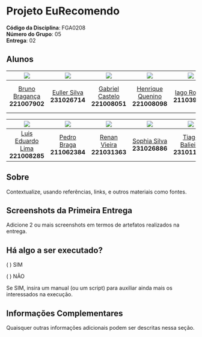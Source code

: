 # Projeto EuRecomendo

**Código da Disciplina**: FGA0208<br>
**Número do Grupo**: 05<br>
**Entrega**: 02<br>

## Alunos

| [![](https://avatars.githubusercontent.com/BrunoBReis)](https://github.com/BrunoBReis) | [![](https://avatars.githubusercontent.com/Potatoyz908)](https://github.com/Potatoyz908) | [![](https://avatars.githubusercontent.com/GabrielCastelo-31)](https://github.com/GabrielCastelo-31) | [![](https://avatars.githubusercontent.com/henriquecq)](https://github.com/henriquecq) | [![](https://avatars.githubusercontent.com/iagorrr)](https://github.com/iagorrr) | [![](https://avatars.githubusercontent.com/jevprado)](https://github.com/jevprado) |
|:-------------------------------------------------------------:|:-------------------------------------------------------------:|:-------------------------------------------------------------:|:-------------------------------------------------------------:|:-------------------------------------------------------------:|:-------------------------------------------------------------:|
| [Bruno Bragança](https://github.com/BrunoBReis)<br>**221007902** | [Euller Silva](https://github.com/Potatoyz908)<br>**231026714** | [Gabriel Castelo](https://github.com/GabrielCastelo-31)<br>**221008051** | [Henrique Quenino](https://github.com/henriquecq)<br>**221008098** | [Iago Rocha](https://github.com/iagorrr)<br>**211039484** | [José Eduardo Prado](https://github.com/jevprado)<br>**221008202** |

| [![](https://avatars.githubusercontent.com/Luidooo)](https://github.com/Luidooo) | [![](https://avatars.githubusercontent.com/Stain19)](https://github.com/Stain19) | [![](https://avatars.githubusercontent.com/R-enanVieira)](https://github.com/R-enanVieira) | [![](https://avatars.githubusercontent.com/Sophiassilva)](https://github.com/Sophiassilva) | [![](https://avatars.githubusercontent.com/TiagoBalieiro)](https://github.com/TiagoBalieiro) |
|:-------------------------------------------------------------:|:-------------------------------------------------------------:|:-------------------------------------------------------------:|:-------------------------------------------------------------:|:-------------------------------------------------------------:|
| [Luis Eduardo Lima](https://github.com/Luidooo)<br>**221008285** | [Pedro Braga](https://github.com/Stain19)<br>**211062384** | [Renan Vieira](https://github.com/R-enanVieira)<br>**221031363** | [Sophia Silva](https://github.com/Sophiassilva)<br>**231026886** | [Tiago Balieiro](https://github.com/TiagoBalieiro)<br>**231011838** |


## Sobre 
Contextualize, usando referências, links, e outros materiais como fontes.

## Screenshots da Primeira Entrega
Adicione 2 ou mais screenshots em termos de artefatos realizados na entrega.

## Há algo a ser executado?

( ) SIM

( ) NÃO

Se SIM, insira um manual (ou um script) para auxiliar ainda mais os interessados na execução.

## Informações Complementares 
Quaisquer outras informações adicionais podem ser descritas nessa seção.
